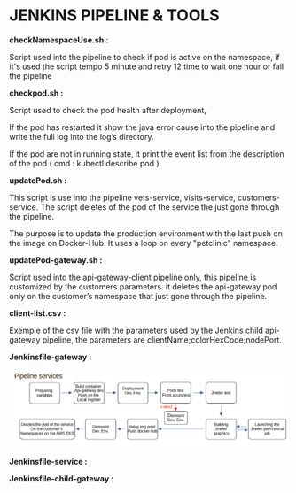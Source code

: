 # JENKINS PIPELINE & TOOLS


<b>checkNamespaceUse.sh</b> : 


Script used into the pipeline to check if pod is active on the namespace, if it's used the script tempo 5 minute and retry 12 time to wait one hour or fail the pipeline


<b>checkpod.sh : </b>


Script used to check the pod health after deployment, 

If the pod has restarted it show the java error cause into the pipeline and write the full log into the log’s directory. 

If the pod are not in running state, it print the event list from the description of the pod ( cmd : kubectl describe pod ).


<b>updatePod.sh :</b>


This script is use into the pipeline vets-service, visits-service, customers-service. The script deletes of the pod of the service the just gone through the pipeline.

The purpose is to update the production environment with the last push on the image on Docker-Hub. It uses a loop on every "petclinic" namespace. 


<b>updatePod-gateway.sh :</b>


Script used into the api-gateway-client pipeline only, this pipeline is customized by the customers parameters. it deletes the api-gateway pod only on the customer’s namespace that just gone through the pipeline.


<b>client-list.csv :</b>

Exemple of the csv file with the parameters used by the Jenkins child api-gateway pipeline, the parameters are clientName;colorHexCode;nodePort. 



<b>Jenkinsfile-gateway :</b>

![gatewayPipeline](Jenkins/img/ServicePipeline.png)

<b>Jenkinsfile-service : </b>



<b>Jenkinsfile-child-gateway :</b>




